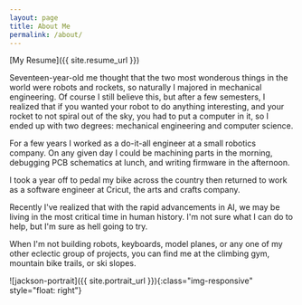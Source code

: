 ```yaml
---
layout: page
title: About Me
permalink: /about/
---
```


[My Resume]({{ site.resume_url }})


Seventeen-year-old me thought that the two most wonderous things in the world were robots and rockets, so naturally I majored in mechanical engineering. Of course I still believe this, but after a few semesters, I realized that if you wanted your robot to do anything interesting, and your rocket to not spiral out of the sky, you had to put a computer in it, so I ended up with two degrees: mechanical engineering and computer science.

For a few years I worked as a do-it-all engineer at a small robotics company. On any given day I could be machining parts in the morning, debugging PCB schematics at lunch, and writing firmware in the afternoon.

I took a year off to pedal my bike across the country then returned to work as a software engineer at Cricut, the arts and crafts company.

Recently I've realized that with the rapid advancements in AI, we may be living in the most critical time in human history. I'm not sure what I can do to help, but I'm sure as hell going to try.

When I'm not building robots, keyboards, model planes, or any one of my other eclectic group of projects, you can find me at the climbing gym, mountain bike trails, or ski slopes.

![jackson-portrait]({{ site.portrait_url }}){:class="img-responsive" style="float: right"}